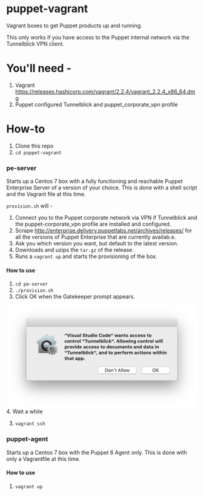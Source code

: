 # puppet-vagrant
Vagrant boxes to get Puppet products up and running.

This only works if you have access to the Puppet internal network via the Tunnelblick VPN client.

# You'll need -
1. Vagrant https://releases.hashicorp.com/vagrant/2.2.4/vagrant_2.2.4_x86_64.dmg
2. Puppet configured Tunnelblick and puppet_corporate_vpn profile

# How-to

1. Clone this repo
1. `cd puppet-vagrant`

### pe-server
Starts up a Centos 7 box with a fully functioning and reachable Puppet Enterprise Server of a version of your choice. This is done with a shell script and the Vagrant file at this time.

`provision.sh` will -

1. Connect you to the Puppet corporate network via VPN if Tunnelblick and the puppet-corporate_vpn profile are installed and configured.
2. Scrape http://enterprise.delivery.puppetlabs.net/archives/releases/ for all the versions of Puppet Enterprise that are currently availab.e.
3. Ask you which version you want, but default to the latest version.
4. Downloads and uzips the `tar.gz` of the release.
5. Runs a `vagrant up` and starts the provisioning of the box.

#### How to use

1. `cd pe-server`
2. `./provision.sh`
3. Click OK when the Gatekeeper prompt appears.

![Gatekeeper](Gatekeeper.png)
4. Wait a while

3. `vagrant ssh`

### puppet-agent
Starts up a Centos 7 box with the Puppet 6 Agent only. This is done with only a Vagrantfile at this time.

#### How to use
1. `vagrant up`
